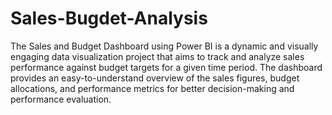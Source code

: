 # Sales-Bugdet-Analysis
The Sales and Budget Dashboard using Power BI is a dynamic and visually engaging data visualization project that aims to track and analyze sales performance against budget targets for a given time period. The dashboard provides an easy-to-understand overview of the sales figures, budget allocations, and performance metrics for better decision-making and performance evaluation.

